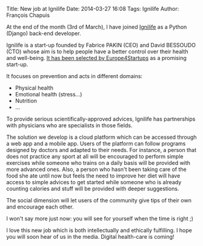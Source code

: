 Title: New job at Ignilife
Date: 2014-03-27 16:08
Tags: Ignilife
Author: François Chapuis

At the end of the month (3rd of March), I have joined
[Ignilife](http://www.ignilife.com) as a Python (Django) back-end developer.

Ignilife is a start-up founded by Fabrice PAKIN (CEO) and David BESSOUDO (CTO)
whose aim is to help people have a better control over their health and
well-being. [It has been selected by Europe4Startups](http://www.itnation.lu/start-up-2/e-health-startup-ignilife/30199/) as a promising start-up.

It focuses on prevention and acts in different domains:

  * Physical health
  * Emotional health (stress...)
  * Nutrition
  * ...

To provide serious scientifically-approved advices, Ignilife has partnerships
with physicians who are specialists in those fields.

The solution we develop is a cloud platform which can be accessed through a
web app and a mobile app. Users of the platform can follow programs designed
by doctors and adapted to their needs. For instance, a person that does not
practice any sport at all will be encouraged to perform simple exercises while
someone who trains on a daily basis will be provided with more advanced ones.
Also, a person who hasn't been taking care of the food she ate until now but
feels the need to improve her diet will have access to simple advices to get
started while someone who is already counting calories and stuff will be
provided with deeper suggestions.

The social dimension will let users of the community give tips of their own
and encourage each other.

I won't say more just now: you will see for yourself when the time is right ;)

I love this new job which is both intellectually and ethically fulfilling.
I hope you will soon hear of us in the media. Digital health-care is coming!
